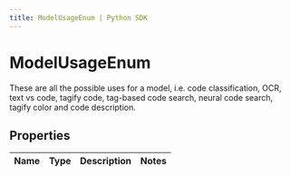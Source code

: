 ```yaml
---
title: ModelUsageEnum | Python SDK
---
```


# ModelUsageEnum

These are all the possible uses for a model, i.e. code classification, OCR, text vs code,  tagify code, tag-based code search, neural code search, tagify color and code description.

## Properties

Name | Type | Description | Notes
------------ | ------------- | ------------- | -------------


